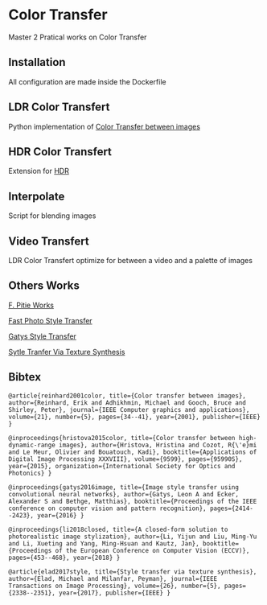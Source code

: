 # Color Transfer

Master 2 Pratical works on Color Transfer

## Installation

All configuration are made inside the Dockerfile

## LDR Color Transfert

Python implementation of [Color Transfer between images](https://www.cs.tau.ac.il/~turkel/imagepapers/ColorTransfer.pdf)

## HDR Color Transfert

Extension for [HDR](https://people.irisa.fr/Olivier.Le_Meur/publi/Hristova_SPIE2015.pdf)

## Interpolate

Script for blending images

## Video Transfert

LDR Color Transfert optimize for between a video and a palette of images

## Others Works

[F. Pitie Works](https://github.com/frcs/colour-transfer)

[Fast Photo Style Transfer](https://github.com/NVIDIA/FastPhotoStyle)

[Gatys Style Transfer](https://deepart.io/)

[Sytle Tranfer Via Texture Synthesis](https://github.com/songhp/Style-Transfer-Via-Texture-Synthesis)

## Bibtex

`@article{reinhard2001color,
  title={Color transfer between images},
  author={Reinhard, Erik and Adhikhmin, Michael and Gooch, Bruce and Shirley, Peter},
  journal={IEEE Computer graphics and applications},
  volume={21},
  number={5},
  pages={34--41},
  year={2001},
  publisher={IEEE}
}`

`@inproceedings{hristova2015color,
  title={Color transfer between high-dynamic-range images},
  author={Hristova, Hristina and Cozot, R{\'e}mi and Le Meur, Olivier and Bouatouch, Kadi},
  booktitle={Applications of Digital Image Processing XXXVIII},
  volume={9599},
  pages={95990S},
  year={2015},
  organization={International Society for Optics and Photonics}
}`

`@inproceedings{gatys2016image,
  title={Image style transfer using convolutional neural networks},
  author={Gatys, Leon A and Ecker, Alexander S and Bethge, Matthias},
  booktitle={Proceedings of the IEEE conference on computer vision and pattern recognition},
  pages={2414--2423},
  year={2016}
}`

`@inproceedings{li2018closed,
  title={A closed-form solution to photorealistic image stylization},
  author={Li, Yijun and Liu, Ming-Yu and Li, Xueting and Yang, Ming-Hsuan and Kautz, Jan},
  booktitle={Proceedings of the European Conference on Computer Vision (ECCV)},
  pages={453--468},
  year={2018}
}`

`@article{elad2017style,
  title={Style transfer via texture synthesis},
  author={Elad, Michael and Milanfar, Peyman},
  journal={IEEE Transactions on Image Processing},
  volume={26},
  number={5},
  pages={2338--2351},
  year={2017},
  publisher={IEEE}
}`

